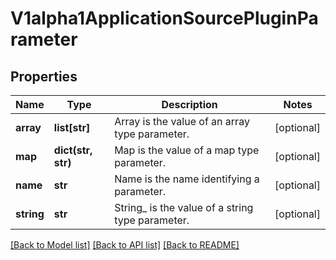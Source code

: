# V1alpha1ApplicationSourcePluginParameter

## Properties
Name | Type | Description | Notes
------------ | ------------- | ------------- | -------------
**array** | **list[str]** | Array is the value of an array type parameter. | [optional] 
**map** | **dict(str, str)** | Map is the value of a map type parameter. | [optional] 
**name** | **str** | Name is the name identifying a parameter. | [optional] 
**string** | **str** | String_ is the value of a string type parameter. | [optional] 

[[Back to Model list]](../README.md#documentation-for-models) [[Back to API list]](../README.md#documentation-for-api-endpoints) [[Back to README]](../README.md)


